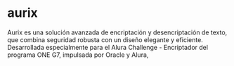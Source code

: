 # aurix
 Aurix es una solución avanzada de encriptación y desencriptación de texto, que combina seguridad robusta con un diseño elegante y eficiente. Desarrollada especialmente para el Alura Challenge - Encriptador  del programa ONE G7, impulsada por Oracle y Alura, 
